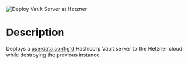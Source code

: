![Deploy Vault Server at Hetzner](https://github.com/ackersonde/hetzner_vault/workflows/Deploy%20Vault%20Server%20at%20Hetzner/badge.svg)

# Description
Deploys a [userdata config'd](https://github.com/ackersonde/hetzner_vault/blob/main/scripts/raw_ubuntu_userdata.sh) Hashicorp Vault server to the Hetzner cloud while destroying the previous instance.
